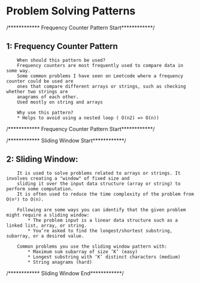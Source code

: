 # Problem Solving Patterns

/************ Frequency Counter Pattern Start************/

## 1: Frequency Counter Pattern
```
    When should this pattern be used?
    Frequency counters are most frequently used to compare data in some way. 
    Some common problems I have seen on Leetcode where a frequency counter could be used are 
    ones that compare different arrays or strings, such as checking whether two strings are 
    anagrams of each other.
    Used mostly on string and arrays

    Why use this pattern?
    * Helps to avoid using a nested loop ( O(n2) => O(n))
```
/************ Frequency Counter Pattern Start************/

/************ Sliding Window Start************/

## 2: Sliding Window:
```
    It is used to solve problems related to arrays or strings. It involves creating a "window" of fixed size and 
    sliding it over the input data structure (array or string) to perform some computation.
    It is often used to reduce the time complexity of the problem from O(n²) to O(n).

    Following are some ways you can identify that the given problem might require a sliding window:
        * The problem input is a linear data structure such as a linked list, array, or string.
        * You’re asked to find the longest/shortest substring, subarray, or a desired value.

    Common problems you use the sliding window pattern with:
        * Maximum sum subarray of size ‘K’ (easy)
        * Longest substring with ‘K’ distinct characters (medium)
        * String anagrams (hard)
```
/************ Sliding Window End************/